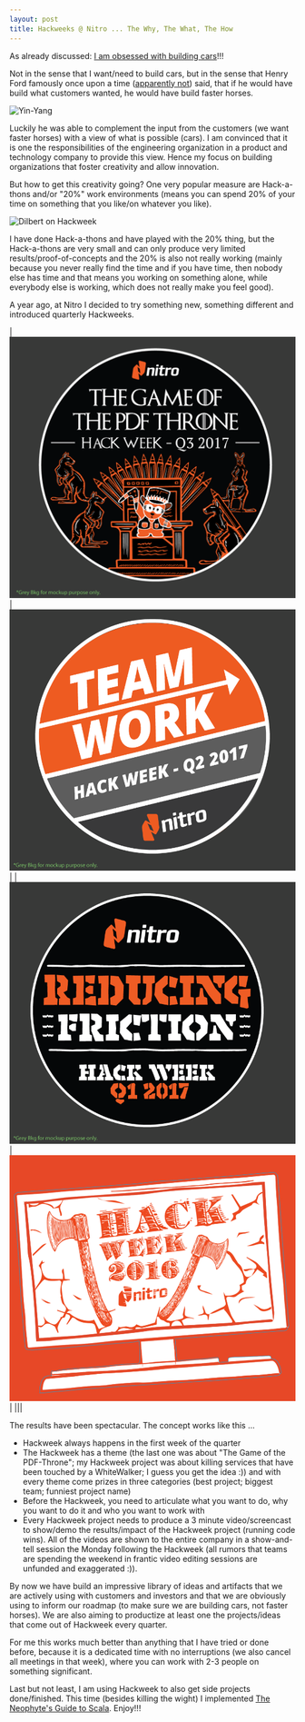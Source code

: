 ```yaml
---
layout: post
title: Hackweeks @ Nitro ... The Why, The What, The How
---
```

As already discussed: [I am obsessed with building cars](http://www.tritsch.org/2017/06/12/productive.html)!!!

Not in the sense that I want/need to build cars, but in the sense that Henry Ford famously once upon a time ([apparently not](https://hbr.org/2011/08/henry-ford-never-said-the-fast)) said, that if he would have build what customers wanted, he would have build faster horses.

![Yin-Yang](https://c1.staticflickr.com/5/4235/35089671532_5014e55262_z.jpg)

Luckily he was able to complement the input from the customers (we want faster horses) with a view of what is possible (cars). I am convinced that it is one the responsibilities of the engineering organization in a product and technology company to provide this view. Hence my focus on building organizations that foster creativity and allow innovation.

But how to get this creativity going? One very popular measure are Hack-a-thons and/or "20%" work environments (means you can spend 20% of your time on something that you like/on whatever you like).

![Dilbert on Hackweek](http://assets.amuniversal.com/18af4b30fba0012e2fbe00163e41dd5b)

I have done Hack-a-thons and have played with the 20% thing, but the Hack-a-thons are very small and can only produce very limited results/proof-of-concepts and the 20% is also not really working (mainly because you never really find the time and if you have time, then nobody else has time and that means you working on something alone, while everybody else is working, which does not really make you feel good).

A year ago, at Nitro I decided to try something new, something different and introduced quarterly Hackweeks.

|![Q3-2016](/images/2017-07-29-hackweek/hack-week-q3-2016.png)|![Q2-2017](/images/2017-07-29-hackweek/hack-week-q2-2017.png)|
|![Q1-2017](/images/2017-07-29-hackweek/hack-week-q1-2017.png)|![Q4-2016](/images/2017-07-29-hackweek/hack-week-q4-2016.png)|
|||

The results have been spectacular. The concept works like this ...

* Hackweek always happens in the first week of the quarter
* The Hackweek has a theme (the last one was about "The Game of the PDF-Throne"; my Hackweek project was about killing services that have been touched by a WhiteWalker; I guess you get the idea :)) and with every theme come prizes in three categories (best project; biggest team; funniest project name)
* Before the Hackweek, you need to articulate what you want to do, why you want to do it and who you want to work with
* Every Hackweek project needs to produce a 3 minute video/screencast to show/demo the results/impact of the Hackweek project (running code wins). All of the videos are shown to the entire company in a show-and-tell session the Monday following the Hackweek (all rumors that teams are spending the weekend in frantic video editing sessions are unfunded and exaggerated :)).

By now we have build an impressive library of ideas and artifacts that we are actively using with customers and investors and that we are obviously using to inform our roadmap (to make sure we are building cars, not faster horses). We are also aiming to productize at least one the projects/ideas that come out of Hackweek every quarter.

For me this works much better than anything that I have tried or done before, because it is a dedicated time with no interruptions (we also cancel all meetings in that week), where you can work with 2-3 people on something significant.

Last but not least, I am using Hackweek to also get side projects done/finished. This time (besides killing the wight) I implemented [The Neophyte's Guide to Scala](https://github.com/rolandtritsch/scala-neophyte). Enjoy!!!
